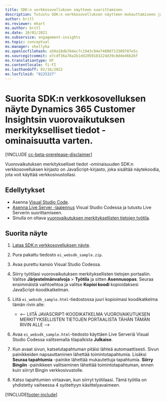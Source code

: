 ```yaml
---
title: SDK:n verkkosovelluksen näytteen suorittaminen
description: Tutustu SDK:n verkkosovelluksen näytteen mukauttamiseen ja suorittamiseen.
author: britl
ms.reviewer: mhart
ms.author: britl
ms.date: 10/01/2021
ms.subservice: engagement-insights
ms.topic: conceptual
ms.manager: shellyha
ms.openlocfilehash: a50a10db784ec7c1943c94e74000713309787e5c
ms.sourcegitcommit: e7cdf36a78a2b1dd2850183224d39c8dde46b26f
ms.translationtype: HT
ms.contentlocale: fi-FI
ms.lasthandoff: 02/16/2022
ms.locfileid: "8225327"
---
```

# <a name="run-the-web-sdk-sample-for-dynamics-365-customer-insights-engagement-insights-capability"></a>Suorita SDK:n verkkosovelluksen näyte Dynamics 365 Customer Insightsin vuorovaikutuksen merkitykselliset tiedot -ominaisuutta varten.

[!INCLUDE [cc-beta-prerelease-disclaimer](includes/cc-beta-prerelease-disclaimer.md)]

Vuorovaikutuksen merkitykselliset tiedot -ominaisuuden SDK:n verkkosovelluksen kirjasto on JavaScript-kirjasto, joka sisältää näytekoodia, jota voit käyttää verkkosivustollasi.

## <a name="prerequisites"></a>Edellytykset

- Asenna [Visual Studio Code](https://code.visualstudio.com/).
- [Asenna Live Server -laajennus](https://marketplace.visualstudio.com/items?itemName=ritwickdey.LiveServer) Visual Studio Codessa ja tutustu Live Serverin suorittamiseen.
- Sinulla on oltava [vuorovaikutuksen merkityksellisten tietojen työtila](create-workspace.md).

## <a name="run-sample"></a>Suorita näyte

1. [Lataa SDK:n verkkosovelluksen näyte](https://download.pi.dynamics.com/sdk/EngagementInsightsSamples/ei_websdk_sample.zip).

1. Pura pakattu tiedosto `ei_websdk_sample.zip`.

1. Avaa purettu kansio Visual Studio Codessa.

1. Siirry työtilasi vuorovaikutuksen merkityksellisten tietojen portaaliin. Valitse **Järjestelmänvalvoja** > **Työtila**  ja sitten **Asennusopas**. Seuraa ensimmäistä vaihtoehtoa ja valitse **Kopioi koodi** kopioidaksesi JavaScript-koodikatkelman.

1. Liitä `ei_websdk_sample.html`-tiedostossa juuri kopioimasi koodikatkelma tämän rivin alle:

   - <-- LIITÄ JAVASCRIPT-KOODIKATKELMA VUOROVAIKUTUKSEN MERKITYKSELLISTEN TIETOJEN PORTAALISTA TÄHÄN TÄMÄN RIVIN ALLE -->

1. Avaa `ei_websdk_sample.html`-tiedosto käyttäen Live Serveriä Visual Studio Codessa valitsemalla tilapalkista **Julkaise**.

1. Kun avaat sivun, katselutapahtuman pitäisi lähteä automaattisesti. Sivun painikkeiden napsauttaminen lähettää toimintotapahtumia. Lisäksi **Seuraa tapahtumia** -painike lähettää mukautettuja tapahtumia. **Siirry Bingiin** -painikkeen valitseminen lähettää toimintotapahtuman, ennen kuin siirryt Bingin verkkosivustolle.

1. Katso tapahtumien virtaavan, kun siirryt työtilaasi. Tämä työtila on yhdistetty vaiheessa 4 syötettyyn käsittelyavaimeen.


[!INCLUDE[footer-include](../includes/footer-banner.md)]
